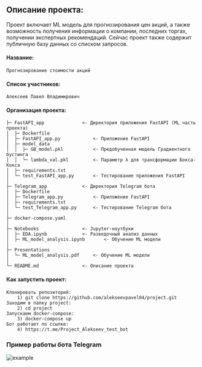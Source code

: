 ## Описание проекта: 
Проект включает ML модель для прогнозирования цен акций, а также возможность получения информации о компании, последних торгах, получении экспертных рекомендаций. Сейчас проект также содержит публичную базу данных со списком запросов.

#### Название: 
	Прогнозирование стоимости акций
#### Список участников: 
	Алексеев Павел Владимирович
#### Организация проекта: 
	├─ FastAPI_app 				<- Директория приложения FastAPI (ML часть проекта)
	│  ├─ Dockerfile
	│  ├─ FastAPI_app.py			<- Приложение FastAPI
	│  ├─ model_data
	│  │  ├─ GB_model.pkl			<- Предобученная модель Градиентного бустинга
	│  │  └─ lambda_val.pkl			<- Параметр λ для трансформации Бокса-Кокса
	│  ├─ requirements.txt
	│  └─ test_FastAPI_app.py  		<- Тестирование приложения FastAPI
	│
	├─ Telegram_app				<- Директория Telegram бота
	│  ├─ Dockerfile
	│  ├─ Telegram_app.py			<- Приложение FastAPI
	│  ├─ requirements.txt
	│  └─ test_Telegram_app.py		<- Тестирование Telegram бота
	│
	├─ docker-compose.yaml
	│
	├─ Notebooks				<- Jupyter-ноутбуки
	│  ├─ EDA.ipynb				<- Разведочный анализ данных
	│  ├─ ML_model_analysis.ipynb		<- Обучение ML модели
	│
	├─ Presentations
	│  └─ ML_model_analysis.pdf		<- Обучение ML модели
	│
	└─ README.md				<- Описание проекта

#### Как запустить проект: 
	Клонировать репозиторий:
		1) git clone https://github.com/alekseevpavel04/project.git
	Заходим в папку project:
	  	2) cd project
	Запускаем docker-compose:
	  	3) docker-compose up
	Бот работает по ссылке:
		4) https://t.me/Project_Alekseev_test_bot
  

### Пример работы бота Telegram
![example](https://github.com/alekseevpavel04/project/assets/48567496/ad3804ee-2641-4501-8cd3-d8b9e2d233a2)
